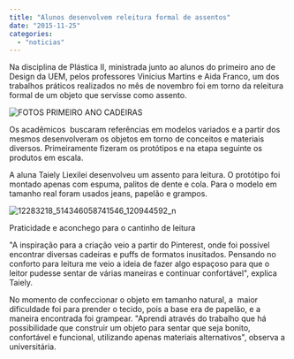 ```yaml
---
title: "Alunos desenvolvem releitura formal de assentos"
date: "2015-11-25"
categories: 
  - "noticias"
---
```




Na disciplina de Plástica II, ministrada junto ao alunos do primeiro ano de Design da UEM, pelos professores Vinicius Martins e Aida Franco, um dos trabalhos práticos realizados no mês de novembro foi em torno da releitura formal de um objeto que servisse como assento.

<!--more-->

![FOTOS PRIMEIRO ANO CADEIRAS](/img/antigo/2015/11/FOTOS-PRIMEIRO-ANO-CADEIRAS.jpg)

Os acadêmicos  buscaram referências em modelos variados e a partir dos mesmos desenvolveram os objetos em torno de conceitos e materiais diversos. Primeiramente fizeram os protótipos e na etapa seguinte os produtos em escala.

A aluna Taiely Liexilei desenvolveu um assento para leitura. O protótipo foi montado apenas com espuma, palitos de dente e cola. Para o modelo em tamanho real foram usados jeans, papelão e grampos.

![12283218_514346058741546_120944592_n](/img/antigo/2015/11/12283218_514346058741546_120944592_n.jpg) 

Praticidade e aconchego para o cantinho de leitura

"A inspiração para a criação veio a partir do Pinterest, onde foi possível encontrar diversas cadeiras e puffs de formatos inusitados. Pensando no conforto para leitura me veio a ideia de fazer algo espaçoso para que o leitor pudesse sentar de várias maneiras e continuar confortável", explica Taiely.

No momento de confeccionar o objeto em tamanho natural, a  maior dificuldade foi para prender o tecido, pois a base era de papelão, e a maneira encontrada foi grampear. "Aprendi através do trabalho que há possibilidade que construir um objeto para sentar que seja bonito, confortável e funcional, utilizando apenas materiais alternativos", observa a universitária.
